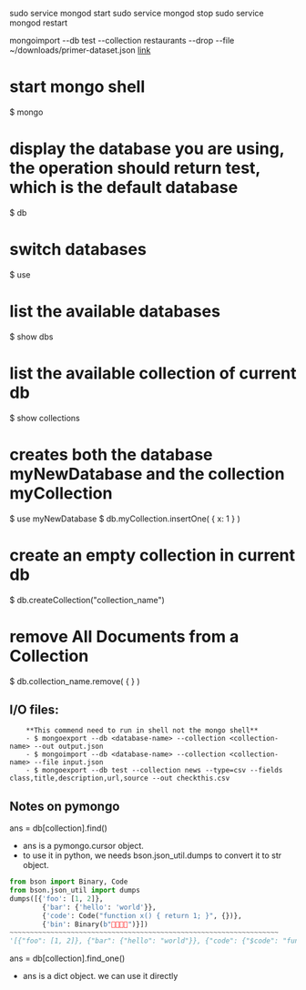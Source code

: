sudo service mongod start
sudo service mongod stop
sudo service mongod restart

mongoimport --db test --collection restaurants --drop --file ~/downloads/primer-dataset.json
[link](https://docs.mongodb.com/getting-started/shell/import-data/)


# start mongo shell
$ mongo 

# display the database you are using, the operation should return test, which is the default database
$ db 

# switch databases
$ use <database> 

# list the available databases
$ show dbs

# list the available collection of current db
$ show collections

# creates both the database myNewDatabase and the collection myCollection
$ use myNewDatabase
$ db.myCollection.insertOne( { x: 1 } )

# create an empty collection in current db
$ db.createCollection("collection_name")

# remove All Documents from a Collection
$ db.collection_name.remove( { } )

## I/O files:
        **This commend need to run in shell not the mongo shell**
        - $ mongoexport --db <database-name> --collection <collection-name> --out output.json
        - $ mongoimport --db <database-name> --collection <collection-name> --file input.json
        - $ mongoexport --db test --collection news --type=csv --fields class,title,description,url,source --out checkthis.csv

## Notes on pymongo
ans = db[collection].find()
* ans is a pymongo.cursor object. 
* to use it in python, we needs bson.json_util.dumps to convert it to str object.

```python
from bson import Binary, Code
from bson.json_util import dumps
dumps([{'foo': [1, 2]},
        {'bar': {'hello': 'world'}},
        {'code': Code("function x() { return 1; }", {})},
        {'bin': Binary(b"")}])
~~~~~~~~~~~~~~~~~~~~~~~~~~~~~~~~~~~~~~~~~~~~~~~~~~~~~~~~~~~~~~~~~~
'[{"foo": [1, 2]}, {"bar": {"hello": "world"}}, {"code": {"$code": "function x() { return 1; }", "$scope": {}}}, {"bin": {"$binary": "AQIDBA==", "$type": "00"}}]'

```

ans = db[collection].find_one()
* ans is a dict object. we can use it directly

